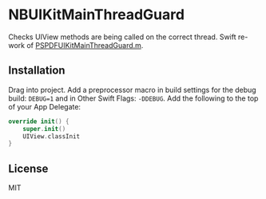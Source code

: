 # NBUIKitMainThreadGuard
Checks UIView methods are being called on the correct thread. Swift re-work of [PSPDFUIKitMainThreadGuard.m](https://gist.github.com/steipete/5664345).

## Installation
Drag into project. Add a preprocessor macro in build settings for the debug build: `DEBUG=1` and in Other Swift Flags: `-DDEBUG`. Add the following to the top of your App Delegate:

``` Swift
override init() {
    super.init()
    UIView.classInit
}
```

## License
MIT